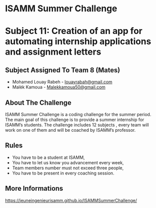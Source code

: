 # ISAMM Summer Challenge
# Subject 11: Creation of an app for automating internship applications and assignment letters

## Subject Assigned To Team 8 (Mates)
* Mohamed Louay Rabeh - louayrabah@gmail.com
* Malèk Kamoua - Malekkamoua50@gmail.com

## About The Challenge
ISAMM Summer Challenge is a coding challenge for the summer period.
The main goal of this challenge is to provide a summer internship for ISAMM’s students.
The challenge includes 12 subjects , every team will work on one of them and will be coached by ISAMM’s professor.

## Rules
* You have to be a student at ISAMM,
* You have to let us know you advancement every week,
* Team members number must not exceed three people,
* You have to be present in every coaching session.

## More Informations
https://jeuneingenieurisamm.github.io/ISAMMSummerChallenge/
